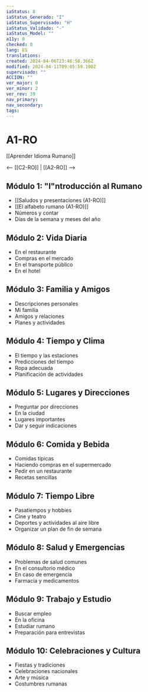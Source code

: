 ```yaml
---
iaStatus: 8
iaStatus_Generado: "I"
iaStatus_Supervisado: "H"
iaStatus_Validado: "-"
iaStatus_Model: ""
a11y: 0
checked: 0
lang: ES
translations: 
created: 2024-04-06T23:48:58.366Z
modified: 2024-04-11T09:05:59.100Z
supervisado: ""
ACCION: ""
ver_major: 0
ver_minor: 2
ver_rev: 39
nav_primary: 
nav_secondary: 
tags:
---
```

# A1-RO

[[Aprender Idioma Rumano]]

<-- [[C2-RO]] | [[A2-RO]] -->

## Módulo 1: "I"ntroducción al Rumano

- [[Saludos y presentaciones (A1-RO)]]
- [[El alfabeto rumano (A1-RO)]]
- Números y contar
- Días de la semana y meses del año

## Módulo 2: Vida Diaria

- En el restaurante
- Compras en el mercado
- En el transporte público
- En el hotel

## Módulo 3: Familia y Amigos

- Descripciones personales
- Mi familia
- Amigos y relaciones
- Planes y actividades

## Módulo 4: Tiempo y Clima

- El tiempo y las estaciones
- Predicciones del tiempo
- Ropa adecuada
- Planificación de actividades

## Módulo 5: Lugares y Direcciones

- Preguntar por direcciones
- En la ciudad
- Lugares importantes
- Dar y seguir indicaciones

## Módulo 6: Comida y Bebida

- Comidas típicas
- Haciendo compras en el supermercado
- Pedir en un restaurante
- Recetas sencillas

## Módulo 7: Tiempo Libre

- Pasatiempos y hobbies
- Cine y teatro
- Deportes y actividades al aire libre
- Organizar un plan de fin de semana

## Módulo 8: Salud y Emergencias

- Problemas de salud comunes
- En el consultorio médico
- En caso de emergencia
- Farmacia y medicamentos

## Módulo 9: Trabajo y Estudio

- Buscar empleo
- En la oficina
- Estudiar rumano
- Preparación para entrevistas

## Módulo 10: Celebraciones y Cultura

- Fiestas y tradiciones
- Celebraciones nacionales
- Arte y música
- Costumbres rumanas


